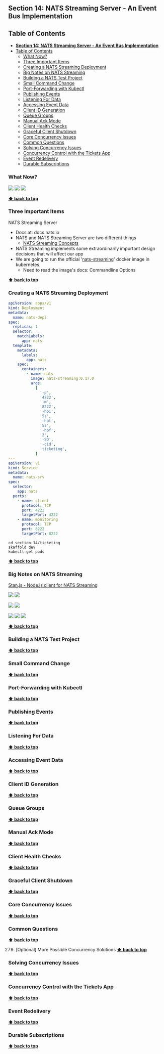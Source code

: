 ## **Section 14: NATS Streaming Server - An Event Bus Implementation**

## Table of Contents
- [**Section 14: NATS Streaming Server - An Event Bus Implementation**](#section-14-nats-streaming-server---an-event-bus-implementation)
- [Table of Contents](#table-of-contents)
  - [What Now?](#what-now)
  - [Three Important Items](#three-important-items)
  - [Creating a NATS Streaming Deployment](#creating-a-nats-streaming-deployment)
  - [Big Notes on NATS Streaming](#big-notes-on-nats-streaming)
  - [Building a NATS Test Project](#building-a-nats-test-project)
  - [Small Command Change](#small-command-change)
  - [Port-Forwarding with Kubectl](#port-forwarding-with-kubectl)
  - [Publishing Events](#publishing-events)
  - [Listening For Data](#listening-for-data)
  - [Accessing Event Data](#accessing-event-data)
  - [Client ID Generation](#client-id-generation)
  - [Queue Groups](#queue-groups)
  - [Manual Ack Mode](#manual-ack-mode)
  - [Client Health Checks](#client-health-checks)
  - [Graceful Client Shutdown](#graceful-client-shutdown)
  - [Core Concurrency Issues](#core-concurrency-issues)
  - [Common Questions](#common-questions)
  - [Solving Concurrency Issues](#solving-concurrency-issues)
  - [Concurrency Control with the Tickets App](#concurrency-control-with-the-tickets-app)
  - [Event Redelivery](#event-redelivery)
  - [Durable Subscriptions](#durable-subscriptions)

### What Now?

![](section-14/options.jpg)
![](section-14/option-3.jpg)
![](section-14/event-bus.jpg)

**[⬆ back to top](#table-of-contents)**

### Three Important Items

NATS Streaming Server

- Docs at: docs.nats.io
- NATS and NATS Streaming Server are two different things
  - [NATS Streaming Concepts](https://docs.nats.io/nats-streaming-concepts/intro)
- NATS Streaming implements some extraordinarily important design decisions that will affect our app
- We are going to run the official '[nats-streaming](https://hub.docker.com/_/nats-streaming)' docker image in kubernetes.  
  - Need to read the image's docs: Commandline Options

**[⬆ back to top](#table-of-contents)**

### Creating a NATS Streaming Deployment

```yaml
apiVersion: apps/v1
kind: Deployment
metadata:
  name: nats-depl
spec:
  replicas: 1
  selector:
    matchLabels:
      app: nats
  template:
    metadata:
      labels:
        app: nats
    spec:
      containers:
        - name: nats
          image: nats-streaming:0.17.0
          args:
            [
              '-p',
              '4222',
              '-m',
              '8222',
              '-hbi',
              '5s',
              '-hbt',
              '5s',
              '-hbf',
              '2',
              '-SD',
              '-cid',
              'ticketing',
            ]
---
apiVersion: v1
kind: Service
metadata:
  name: nats-srv
spec:
  selector:
    app: nats
  ports:
    - name: client
      protocol: TCP
      port: 4222
      targetPort: 4222
    - name: monitoring
      protocol: TCP
      port: 8222
      targetPort: 8222
```

```console
cd section-14/ticketing
skaffold dev
kubectl get pods
```

**[⬆ back to top](#table-of-contents)**

### Big Notes on NATS Streaming

[Stan.js - Node.js client for NATS Streaming](https://github.com/nats-io/stan.js)

![](section-14/custom-1.jpg)
![](section-14/nats-1.jpg)

![](section-14/custom-2.jpg)
![](section-14/nats-2.jpg)

![](section-14/custom-3.jpg)
![](section-14/nats-3.jpg)
![](section-14/nats-3-1.jpg)

**[⬆ back to top](#table-of-contents)**

### Building a NATS Test Project
**[⬆ back to top](#table-of-contents)**

### Small Command Change
**[⬆ back to top](#table-of-contents)**

### Port-Forwarding with Kubectl
**[⬆ back to top](#table-of-contents)**

### Publishing Events
**[⬆ back to top](#table-of-contents)**

### Listening For Data
**[⬆ back to top](#table-of-contents)**

### Accessing Event Data
**[⬆ back to top](#table-of-contents)**

### Client ID Generation
**[⬆ back to top](#table-of-contents)**

### Queue Groups
**[⬆ back to top](#table-of-contents)**

### Manual Ack Mode
**[⬆ back to top](#table-of-contents)**

### Client Health Checks
**[⬆ back to top](#table-of-contents)**

### Graceful Client Shutdown
**[⬆ back to top](#table-of-contents)**

### Core Concurrency Issues
**[⬆ back to top](#table-of-contents)**

### Common Questions
**[⬆ back to top](#table-of-contents)**

279. [Optional] More Possible Concurrency Solutions
**[⬆ back to top](#table-of-contents)**

### Solving Concurrency Issues
**[⬆ back to top](#table-of-contents)**

### Concurrency Control with the Tickets App
**[⬆ back to top](#table-of-contents)**

### Event Redelivery
**[⬆ back to top](#table-of-contents)**

### Durable Subscriptions
**[⬆ back to top](#table-of-contents)**